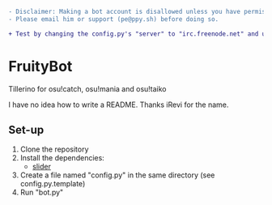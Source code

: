 ```diff
- Disclaimer: Making a bot account is disallowed unless you have permission from peppy. 
- Please email him or support (pe@ppy.sh) before doing so.

+ Test by changing the config.py's "server" to "irc.freenode.net" and using a random name in "botnick"
```


# FruityBot
Tillerino for osu!catch, osu!mania and osu!taiko

I have no idea how to write a README.
Thanks iRevi for the name.


## Set-up
1. Clone the repository
2. Install the dependencies: 
   * [slider](https://github.com/llllllllll/slider)
3. Create a file named "config.py" in the same directory (see config.py.template)
4. Run "bot.py"
